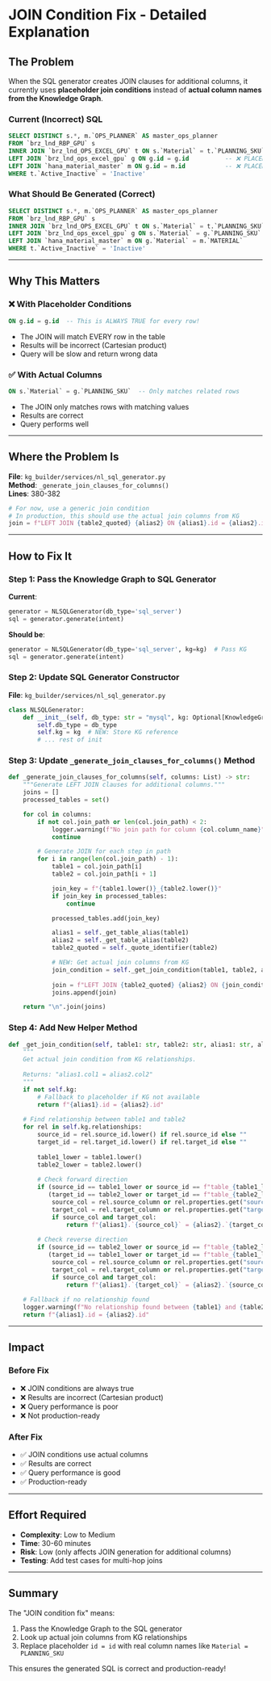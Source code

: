 # JOIN Condition Fix - Detailed Explanation

## The Problem

When the SQL generator creates JOIN clauses for additional columns, it currently uses **placeholder join conditions** instead of **actual column names from the Knowledge Graph**.

### Current (Incorrect) SQL
```sql
SELECT DISTINCT s.*, m.`OPS_PLANNER` AS master_ops_planner
FROM `brz_lnd_RBP_GPU` s
INNER JOIN `brz_lnd_OPS_EXCEL_GPU` t ON s.`Material` = t.`PLANNING_SKU`
LEFT JOIN `brz_lnd_ops_excel_gpu` g ON g.id = g.id          -- ❌ PLACEHOLDER
LEFT JOIN `hana_material_master` m ON g.id = m.id           -- ❌ PLACEHOLDER
WHERE t.`Active_Inactive` = 'Inactive'
```

### What Should Be Generated (Correct)
```sql
SELECT DISTINCT s.*, m.`OPS_PLANNER` AS master_ops_planner
FROM `brz_lnd_RBP_GPU` s
INNER JOIN `brz_lnd_OPS_EXCEL_GPU` t ON s.`Material` = t.`PLANNING_SKU`
LEFT JOIN `brz_lnd_ops_excel_gpu` g ON s.`Material` = g.`PLANNING_SKU`  -- ✅ ACTUAL COLUMNS
LEFT JOIN `hana_material_master` m ON g.`Material` = m.`MATERIAL`      -- ✅ ACTUAL COLUMNS
WHERE t.`Active_Inactive` = 'Inactive'
```

---

## Why This Matters

### ❌ With Placeholder Conditions
```sql
ON g.id = g.id  -- This is ALWAYS TRUE for every row!
```
- The JOIN will match EVERY row in the table
- Results will be incorrect (Cartesian product)
- Query will be slow and return wrong data

### ✅ With Actual Columns
```sql
ON s.`Material` = g.`PLANNING_SKU`  -- Only matches related rows
```
- The JOIN only matches rows with matching values
- Results are correct
- Query performs well

---

## Where the Problem Is

**File**: `kg_builder/services/nl_sql_generator.py`  
**Method**: `_generate_join_clauses_for_columns()`  
**Lines**: 380-382

```python
# For now, use a generic join condition
# In production, this should use the actual join columns from KG
join = f"LEFT JOIN {table2_quoted} {alias2} ON {alias1}.id = {alias2}.id"
```

---

## How to Fix It

### Step 1: Pass the Knowledge Graph to SQL Generator

**Current**:
```python
generator = NLSQLGenerator(db_type='sql_server')
sql = generator.generate(intent)
```

**Should be**:
```python
generator = NLSQLGenerator(db_type='sql_server', kg=kg)  # Pass KG
sql = generator.generate(intent)
```

### Step 2: Update SQL Generator Constructor

**File**: `kg_builder/services/nl_sql_generator.py`

```python
class NLSQLGenerator:
    def __init__(self, db_type: str = "mysql", kg: Optional[KnowledgeGraph] = None):
        self.db_type = db_type
        self.kg = kg  # NEW: Store KG reference
        # ... rest of init
```

### Step 3: Update `_generate_join_clauses_for_columns()` Method

```python
def _generate_join_clauses_for_columns(self, columns: List) -> str:
    """Generate LEFT JOIN clauses for additional columns."""
    joins = []
    processed_tables = set()

    for col in columns:
        if not col.join_path or len(col.join_path) < 2:
            logger.warning(f"No join path for column {col.column_name}")
            continue

        # Generate JOIN for each step in path
        for i in range(len(col.join_path) - 1):
            table1 = col.join_path[i]
            table2 = col.join_path[i + 1]

            join_key = f"{table1.lower()}_{table2.lower()}"
            if join_key in processed_tables:
                continue

            processed_tables.add(join_key)

            alias1 = self._get_table_alias(table1)
            alias2 = self._get_table_alias(table2)
            table2_quoted = self._quote_identifier(table2)

            # NEW: Get actual join columns from KG
            join_condition = self._get_join_condition(table1, table2, alias1, alias2)
            
            join = f"LEFT JOIN {table2_quoted} {alias2} ON {join_condition}"
            joins.append(join)

    return "\n".join(joins)
```

### Step 4: Add New Helper Method

```python
def _get_join_condition(self, table1: str, table2: str, alias1: str, alias2: str) -> str:
    """
    Get actual join condition from KG relationships.
    
    Returns: "alias1.col1 = alias2.col2"
    """
    if not self.kg:
        # Fallback to placeholder if KG not available
        return f"{alias1}.id = {alias2}.id"
    
    # Find relationship between table1 and table2
    for rel in self.kg.relationships:
        source_id = rel.source_id.lower() if rel.source_id else ""
        target_id = rel.target_id.lower() if rel.target_id else ""
        
        table1_lower = table1.lower()
        table2_lower = table2.lower()
        
        # Check forward direction
        if (source_id == table1_lower or source_id == f"table_{table1_lower}") and \
           (target_id == table2_lower or target_id == f"table_{table2_lower}"):
            source_col = rel.source_column or rel.properties.get("source_column")
            target_col = rel.target_column or rel.properties.get("target_column")
            if source_col and target_col:
                return f"{alias1}.`{source_col}` = {alias2}.`{target_col}`"
        
        # Check reverse direction
        if (source_id == table2_lower or source_id == f"table_{table2_lower}") and \
           (target_id == table1_lower or target_id == f"table_{table1_lower}"):
            source_col = rel.source_column or rel.properties.get("source_column")
            target_col = rel.target_column or rel.properties.get("target_column")
            if source_col and target_col:
                return f"{alias1}.`{target_col}` = {alias2}.`{source_col}`"
    
    # Fallback if no relationship found
    logger.warning(f"No relationship found between {table1} and {table2}, using placeholder")
    return f"{alias1}.id = {alias2}.id"
```

---

## Impact

### Before Fix
- ❌ JOIN conditions are always true
- ❌ Results are incorrect (Cartesian product)
- ❌ Query performance is poor
- ❌ Not production-ready

### After Fix
- ✅ JOIN conditions use actual columns
- ✅ Results are correct
- ✅ Query performance is good
- ✅ Production-ready

---

## Effort Required

- **Complexity**: Low to Medium
- **Time**: 30-60 minutes
- **Risk**: Low (only affects JOIN generation for additional columns)
- **Testing**: Add test cases for multi-hop joins

---

## Summary

The "JOIN condition fix" means:
1. Pass the Knowledge Graph to the SQL generator
2. Look up actual join columns from KG relationships
3. Replace placeholder `id = id` with real column names like `Material = PLANNING_SKU`

This ensures the generated SQL is correct and production-ready!

